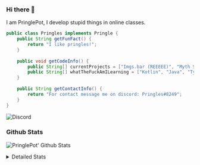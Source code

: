 ### Hi there 👋

I am PringlePot, I develop stupid things in online classes. 

```java
public class Pringles implements Pringle {
    public String getFunFact() {
        return "I like pringles!";
    }
    
    public void getCodeInfo() {
        public String[] currentProjects = ["Imgs.bar (REEEEE)", "Myth Sniper (Dead)"];
        public String[] whatTheFuckAmILearning = ["Kotlin", "Java", "Typescript", "NextJS"];
    }
    
    public String getContactInfo() {
        return "For contact message me on discord: Pringles#8249";
    }
}
```
![Discord](https://discord.c99.nl/widget/theme-1/226911291636318208.png)


### Github Stats
![PringlePot' Github Stats](https://github-readme-stats.vercel.app/api?username=PringlePot&show_icons=true&theme=dark)

<details>
  <summary>Detailed Stats</summary>
    
<!--START_SECTION:waka-->
![Lines of code](https://img.shields.io/badge/From%20Hello%20World%20I%27ve%20Written-152914%20lines%20of%20code-blue)

**🐱 My Github Data** 

> 🏆 612 Contributions in the Year 2021
 > 
> 📦 90.1 kB Used in Github's Storage 
 > 
> 💼 Opted to Hire
 > 
> 📜 8 Public Repositories 
 > 
> 🔑 11 Private Repositories  
 > 
**I'm an Early 🐤** 

```text
🌞 Morning    94 commits     ████░░░░░░░░░░░░░░░░░░░░░   18.99% 
🌆 Daytime    198 commits    ██████████░░░░░░░░░░░░░░░   40.0% 
🌃 Evening    203 commits    ██████████░░░░░░░░░░░░░░░   41.01% 
🌙 Night      0 commits      ░░░░░░░░░░░░░░░░░░░░░░░░░   0.0%

```
📅 **I'm Most Productive on Monday** 

```text
Monday       122 commits    ██████░░░░░░░░░░░░░░░░░░░   24.65% 
Tuesday      52 commits     ██░░░░░░░░░░░░░░░░░░░░░░░   10.51% 
Wednesday    58 commits     ███░░░░░░░░░░░░░░░░░░░░░░   11.72% 
Thursday     56 commits     ██░░░░░░░░░░░░░░░░░░░░░░░   11.31% 
Friday       37 commits     █░░░░░░░░░░░░░░░░░░░░░░░░   7.47% 
Saturday     83 commits     ████░░░░░░░░░░░░░░░░░░░░░   16.77% 
Sunday       87 commits     ████░░░░░░░░░░░░░░░░░░░░░   17.58%

```


📊 **This Week I Spent My Time On** 

```text
💬 Programming Languages: 
TypeScript               2 hrs 57 mins       ████████████░░░░░░░░░░░░░   49.08% 
JavaScript               2 hrs 47 mins       ███████████░░░░░░░░░░░░░░   46.43% 
JSON                     7 mins              ░░░░░░░░░░░░░░░░░░░░░░░░░   1.98% 
Bash                     3 mins              ░░░░░░░░░░░░░░░░░░░░░░░░░   0.96% 
HTML                     2 mins              ░░░░░░░░░░░░░░░░░░░░░░░░░   0.82%

🔥 Editors: 
VS Code                  6 hrs 1 min         █████████████████████████   100.0%

```

**I Mostly Code in Java** 

```text
Java                     7 repos             ███████████░░░░░░░░░░░░░░   43.75% 
Python                   2 repos             ███░░░░░░░░░░░░░░░░░░░░░░   12.5% 
JavaScript               2 repos             ███░░░░░░░░░░░░░░░░░░░░░░   12.5% 
TypeScript               2 repos             ███░░░░░░░░░░░░░░░░░░░░░░   12.5% 
Kotlin                   1 repo              █░░░░░░░░░░░░░░░░░░░░░░░░   6.25%

```



 Last Updated on 11/09/2021
<!--END_SECTION:waka-->
</details>
